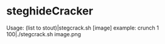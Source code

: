 # steghideCracker
Usage: (list to stout)|stegcrack.sh [image]
example: crunch 1 100|./stegcrack.sh image.png

